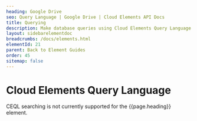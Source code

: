 ```yaml
---
heading: Google Drive
seo: Query Language | Google Drive | Cloud Elements API Docs
title: Querying
description: Make database queries using Cloud Elements Query Language.
layout: sidebarelementdoc
breadcrumbs: /docs/elements.html
elementId: 21
parent: Back to Element Guides
order: 45
sitemap: false
---
```


# Cloud Elements Query Language

CEQL searching is not currently supported for the {{page.heading}} element.
